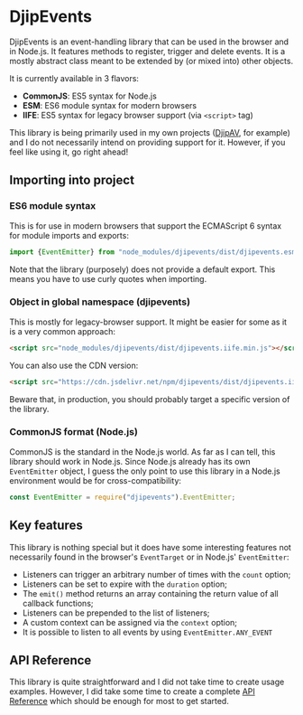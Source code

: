 # DjipEvents

DjipEvents is an event-handling library that can be used in the browser and in Node.js. It features
methods to register, trigger and delete events. It is a mostly abstract class meant to be extended 
by (or mixed into) other objects. 
 
It is currently available in 3 flavors:

  * **CommonJS**: ES5 syntax for Node.js
  * **ESM**: ES6 module syntax for modern browsers
  * **IIFE**: ES5 syntax for legacy browser support (via `<script>` tag)

This library is being primarily used in my own projects ([DjipAV](https://github.com/djipco/djipav), 
for example) and I do not necessarily intend on providing support for it. However, if you feel like 
using it, go right ahead!

## Importing into project

### ES6 module syntax

This is for use in modern browsers that support the ECMAScript 6 syntax for module imports and 
exports:

```javascript
import {EventEmitter} from "node_modules/djipevents/dist/djipevents.esm.min.js";
```
Note that the library (purposely) does not provide a default export. This means you have to use 
curly quotes when importing.

### Object in global namespace (djipevents)

This is mostly for legacy-browser support. It might be easier for some as it is a very common 
approach:

```html
<script src="node_modules/djipevents/dist/djipevents.iife.min.js"></script>
```

You can also use the CDN version:

```html
<script src="https://cdn.jsdelivr.net/npm/djipevents/dist/djipevents.iife.min.js"></script>

```
Beware that, in production, you should probably target a specific version of the library.

### CommonJS format (Node.js)

CommonJS is the standard in the Node.js world. As far as I can tell, this library should work in 
Node.js. Since Node.js already has its own `EventEmitter` object, I guess the only point to use this
library in a Node.js environment would be for cross-compatibility: 

```javascript
const EventEmitter = require("djipevents").EventEmitter;
```

## Key features

This library is nothing special but it does have some interesting features not necessarily found in 
the browser's `EventTarget` or in Node.js' `EventEmitter`:

  * Listeners can trigger an arbitrary number of times with the `count` option;
  * Listeners can be set to expire with the `duration` option;
  * The `emit()` method returns an array containing the return value of all callback functions;
  * Listeners can be prepended to the list of listeners;
  * A custom context can be assigned via the `context` option;
  * It is possible to listen to all events by using `EventEmitter.ANY_EVENT`

## API Reference

This library is quite straightforward and I did not take time to create usage examples. However, I 
did take some time to create a complete [API Reference](https://djipco.github.io/djipevents/) which
should be enough for most to get started.
